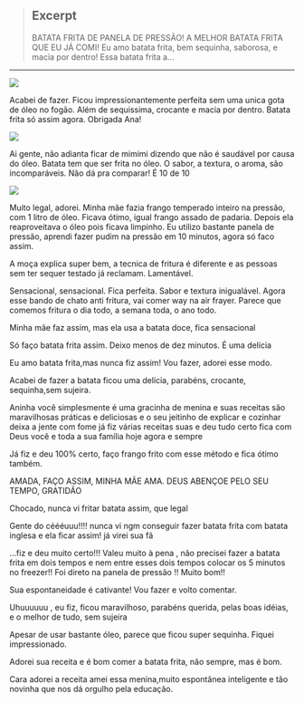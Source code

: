 
> ## Excerpt
> BATATA FRITA DE PANELA DE PRESSÃO! A MELHOR BATATA FRITA QUE EU JÁ COMI! Eu amo batata frita, bem sequinha, saborosa, e macia por dentro! Essa batata frita a...

---
![](https://yt3.ggpht.com/ytc/AIdro_kY-ufiFQDUK35j7H5ZSdAZGkxzQbEf0otMExKieQ=s88-c-k-c0x00ffffff-no-rj)

Acabei de fazer. Ficou impressionantemente perfeita sem uma unica gota de óleo no fogão. Além de sequissima, crocante e macia por dentro. Batata frita só assim agora. Obrigada Ana!

![](https://yt3.ggpht.com/Zkg90P6iFBEO6OWMMRihqGY31fPNPP3cfR2zuo0dXdXYCcIL69UD4k0F9Ofmj93-DCX0l4hFUe8=s88-c-k-c0x00ffffff-no-rj)

Ai gente, não adianta ficar de mimimi dizendo que não é saudável por causa do óleo. Batata tem que ser frita no óleo. O sabor, a textura, o aroma, são incomparáveis. Não dá pra comparar! É 10 de 10

![](https://yt3.ggpht.com/ytc/AIdro_ldQNCJoqb2ACiWS5tI0fa5OHsUN-DbrYZMr0kII7wBc0yO3d9TcCxQjkS5SREDdYZ3kA=s88-c-k-c0x00ffffff-no-rj)

Muito legal, adorei. Minha mãe fazia frango temperado inteiro na pressão, com 1 litro de óleo. Ficava ótimo, igual frango assado de padaria. Depois ela reaproveitava o óleo pois ficava limpinho. Eu utilizo bastante panela de pressão, aprendi fazer pudim na pressão em 10 minutos, agora só faco assim.

A moça explica super bem, a tecnica de fritura é diferente e as pessoas sem ter sequer testado já reclamam. Lamentável.

Sensacional, sensacional. Fica perfeita. Sabor e textura inigualável. Agora esse bando de chato anti fritura, vai comer way na air frayer. Parece que comemos fritura o dia todo, a semana toda, o ano todo.

Minha mãe faz assim, mas ela usa a batata doce, fica sensacional

Só faço batata frita assim. Deixo menos de dez minutos. É uma delícia

Eu amo batata frita,mas nunca fiz assim! Vou fazer, adorei esse modo.

Acabei de fazer a batata ficou uma delícia, parabéns, crocante, sequinha,sem sujeira.

Aninha você simplesmente é uma gracinha de menina e suas receitas são maravilhosas práticas e deliciosas e o seu jeitinho de explicar e cozinhar deixa a jente com fome já fiz várias receitas suas e deu tudo certo fica com Deus você e toda a sua família hoje agora e sempre

Já fiz e deu 100% certo, faço frango frito com esse método e fica ótimo também.

AMADA, FAÇO ASSIM, MINHA MÃE AMA. DEUS ABENÇOE PELO SEU TEMPO, GRATIDÃO

Chocado, nunca vi fritar batata assim, que legal

Gente do céééuuu!!!! nunca vi ngm conseguir fazer batata frita com batata inglesa e ela ficar assim! já virei sua fã

…fiz e deu muito certo!!! Valeu muito à pena , não precisei fazer a batata frita em dois tempos e nem entre esses dois tempos colocar os 5 minutos no freezer!! Foi direto na panela de pressão !! Muito bom!!

Sua espontaneidade é cativante! Vou fazer e volto comentar.

Uhuuuuuu ️, eu fiz, ficou maravilhoso, parabéns querida, pelas boas idéias, e o melhor de tudo, sem sujeira ️️

Apesar de usar bastante óleo, parece que ficou super sequinha. Fiquei impressionado.

Adorei sua receita e é bom comer a batata frita, não sempre, mas é bom.

Cara adorei a receita amei essa menina,muito espontânea inteligente e tão novinha que nos dá orgulho pela educação.
